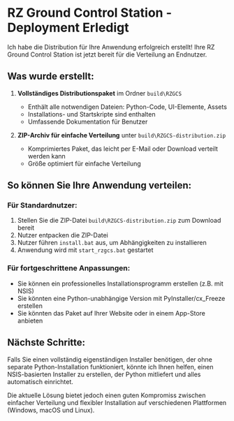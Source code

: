# RZ Ground Control Station - Deployment Erledigt

Ich habe die Distribution für Ihre Anwendung erfolgreich erstellt! Ihre RZ Ground Control Station ist jetzt bereit für die Verteilung an Endnutzer.

## Was wurde erstellt:

1. **Vollständiges Distributionspaket** im Ordner `build\RZGCS`
   - Enthält alle notwendigen Dateien: Python-Code, UI-Elemente, Assets
   - Installations- und Startskripte sind enthalten
   - Umfassende Dokumentation für Benutzer

2. **ZIP-Archiv für einfache Verteilung** unter `build\RZGCS-distribution.zip`
   - Komprimiertes Paket, das leicht per E-Mail oder Download verteilt werden kann
   - Größe optimiert für einfache Verteilung

## So können Sie Ihre Anwendung verteilen:

### Für Standardnutzer:
1. Stellen Sie die ZIP-Datei `build\RZGCS-distribution.zip` zum Download bereit
2. Nutzer entpacken die ZIP-Datei
3. Nutzer führen `install.bat` aus, um Abhängigkeiten zu installieren
4. Anwendung wird mit `start_rzgcs.bat` gestartet

### Für fortgeschrittene Anpassungen:
- Sie können ein professionelles Installationsprogramm erstellen (z.B. mit NSIS)
- Sie könnten eine Python-unabhängige Version mit PyInstaller/cx_Freeze erstellen
- Sie könnten das Paket auf Ihrer Website oder in einem App-Store anbieten

## Nächste Schritte:

Falls Sie einen vollständig eigenständigen Installer benötigen, der ohne separate Python-Installation funktioniert, könnte ich Ihnen helfen, einen NSIS-basierten Installer zu erstellen, der Python mitliefert und alles automatisch einrichtet.

Die aktuelle Lösung bietet jedoch einen guten Kompromiss zwischen einfacher Verteilung und flexibler Installation auf verschiedenen Plattformen (Windows, macOS und Linux).
